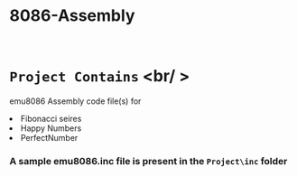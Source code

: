 # 8086-Assembly </br > </br >

# `Project Contains` <br/ >
emu8086 Assembly code file(s) for
<li>Fibonacci seires</li>
<li>Happy Numbers</li>
<li>PerfectNumber</li>

### A sample emu8086.inc file is present in the `Project\inc` folder </br >
